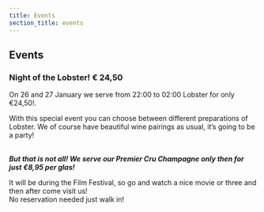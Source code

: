 ```yaml
---
title: Events
section_title: events
---
```


## Events

### Night of the Lobster! € 24,50
On 26 and 27 January we serve from 22:00 to 02:00 Lobster for only €24,50!.

With this special event you can choose between different preparations of Lobster.
We of course have beautiful wine pairings as usual, it’s going to be a party!<br /><br />

***But that is not all! We serve our Premier Cru Champagne only then for just €8,95 per glas!***

It will be during the Film Festival, so go and watch a nice movie or three and then after come visit us!<br /> No reservation needed just walk in!








